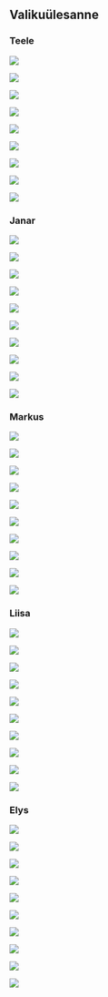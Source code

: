 ## Valikuülesanne

### Teele


![](http://31.media.tumblr.com/1aca8120268b404087998d8d6c70417c/tumblr_n9d84tN29N1qi4z1yo6_r1_500.jpg)


![](http://31.media.tumblr.com/4ef63e2a6ec380ad4469bb5534c5e2f9/tumblr_n9d84tN29N1qi4z1yo3_500.jpg)


![](http://31.media.tumblr.com/78b9319096d1924cbea55d4af5512510/tumblr_n9d84tN29N1qi4z1yo9_r1_500.png)


![](http://38.media.tumblr.com/b71e03f061d59d5c70bb4db555a31921/tumblr_n9fnuvHgl81qi4z1yo3_500.jpg)


![](http://33.media.tumblr.com/71670b88c6fa66e9c5d8fc1acfb76dfe/tumblr_n9kpvnXsu11qi4z1yo5_500.jpg)


![](http://media.typographicposters.com/pierre-rousteau/m/septembre-pierre-rousteau.jpg)


![](http://media.typographicposters.com/shutupandance/m/tp-2.jpg)


![](http://media.typographicposters.com/shutupandance/m/tp-1.jpg)


![](http://media.typographicposters.com/cldt/m/cldt-videobrasil.jpg)


### Janar


![](http://www.typetoken.net/wp-content/uploads/2014/08/Ben_Long_Work_Scaffolding_Sculpture_Gherkin_front_view.jpg)


![](http://www.typetoken.net/wp-content/uploads/2014/08/Typebooks.jpg)


![](http://38.media.tumblr.com/217357db71106ed54f8fea42b239c296/tumblr_nans3ky3os1qi4z1yo9_r1_500.jpg)


![](http://33.media.tumblr.com/345e95b7271ccb461cb0cb360f30447e/tumblr_nans3ky3os1qi4z1yo2_r1_500.jpg)


![](http://www.typetoken.net/wp-content/uploads/2014/08/TT-P1540234-1.jpg)


![](http://typography-daily.com/wp-content/uploads/2014/08/Bruum4.jpg)


![](http://typography-daily.com/wp-content/uploads/2014/08/d.jpg)


![](http://38.media.tumblr.com/b685d2d16f360af5fd4465e0c877daa6/tumblr_na72ypdOZr1qi4z1yo5_500.jpg)


![](http://33.media.tumblr.com/9d4c0de4952680848ea59c3be903a32c/tumblr_n9s6kvawtE1qi4z1yo6_r1_500.png)


![](http://incredibletypes.com/it-cms/wp-content/uploads/2014/08/dotwork-brand-identity-01-450x337.jpg)


### Markus


![](http://38.media.tumblr.com/766494c042acc90e19f3d6412d6058de/tumblr_na2v78VdoP1qkxrtro2_500.jpg)


![](http://33.media.tumblr.com/05ffb53066ced2ed490bf2c9f6303a89/tumblr_nbkicudfIC1qkxrtro1_500.jpg)


![](http://31.media.tumblr.com/1ef6efcae48d718d6eaa4ee3b9858c92/tumblr_nbllhlnOCB1qh0381o1_500.jpg)


![](http://38.media.tumblr.com/f4d0c7587479679122295f640619ef43/tumblr_nblc02U6w51qkxrtro1_500.png)


![](http://33.media.tumblr.com/405082244c33804bd8762b46cd0e3089/tumblr_nbkhfl4QEi1qkxrtro7_500.jpg)


![](http://38.media.tumblr.com/15d1589380b9856e12f5670773eb1aee/tumblr_nbl0bqQCAE1qi4z1yo2_500.jpg)


![](http://33.media.tumblr.com/7ed5b723190ba198040a1ce4500f0ad3/tumblr_nbifcvILvg1s2la0do1_250.gif)


![](http://media.typographicposters.com/cldt/m/cldt-videobrasil.jpg)


![](http://media.typographicposters.com/shutupandance/m/tp-3.jpg)


![](http://media.typographicposters.com/acapulco/m/1.jpg)


### Liisa


![](http://www.typetoken.net/wp-content/uploads/2014/05/JTT_Pem04.jpg)


![](http://38.media.tumblr.com/cc0e20185a295900df0a7428f5888b24/tumblr_n5j3wlpyMB1s2la0do1_500.jpg)


![](http://38.media.tumblr.com/f0d5beafcfcf3121aed6262fadbd737b/tumblr_n422g5VKP21s2la0do1_500.jpg)


![](http://31.media.tumblr.com/eb715a24dc368c98889be9b7a8c1ca91/tumblr_n3a7xpuFFC1s2la0do1_250.gif)


![](http://www.typetoken.net/wp-content/uploads/2014/03/HGC_Repro_60559_b_pr.jpg)


![](http://www.typetoken.net/wp-content/uploads/2014/03/Otl_Aicher1.jpg)


![](http://media.typographicposters.com/thijs-verbeek/m/afff.jpg)


![](http://33.media.tumblr.com/a6ff25638c7871a8ccf2a78f22bc1ca0/tumblr_n1c0uweTpn1s2la0do1_250.gif)


![](http://media.typographicposters.com/wolfgang-ortner/m/3-tfs-flyer-flako-final1.jpg)


![](http://media.typographicposters.com/wolfgang-weingart/m/03-weingart.jpg)


### Elys


![](http://38.media.tumblr.com/37387db9a9e168d4dc1a32e8f2140a1e/tumblr_nbi8xfyzgD1qkxrtro1_500.jpg)


![](http://typography-daily.com/wp-content/uploads/2014/09/146196.jpg)


![](http://33.media.tumblr.com/35502e4a400587b3beb1ddcb58f29b46/tumblr_nbf4gkXXgK1rodxovo5_500.jpg)


![](http://38.media.tumblr.com/43b35c8b64dfeb8f9ad6c84ec62fc25b/tumblr_nbf62iGOXi1qh0381o1_500.jpg)


![](http://38.media.tumblr.com/209c334d4a81e5abcfa5d8f73fbba4b3/tumblr_nba2m4Mwfw1qh0381o1_r1_500.jpg)


![](http://38.media.tumblr.com/9a718c79bef5d5fe0e90a67cee786361/tumblr_nb9mn2qf9o1qh0381o1_500.jpg)


![](http://33.media.tumblr.com/96ad12f1420093d755c221a57a31a161/tumblr_nb8o39kmyJ1qh0381o1_500.jpg)


![](http://typography-daily.com/wp-content/uploads/2014/08/7e7ffc8776d932040aba4720c78a0a77.jpg)


![](http://38.media.tumblr.com/0adaece3af056a694cf655a2091c2b70/tumblr_n6as9rWI1V1twkrf5o1_500.gif)


![](http://38.media.tumblr.com/4462a68a2294cad72df70f78698b1957/tumblr_nbbqnk1APH1qh0381o1_500.jpg)

